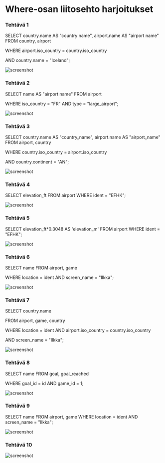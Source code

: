 # Where-osan liitosehto harjoitukset

### Tehtävä 1

SELECT country.name AS "country name", airport.name AS "airport name" FROM country, airport

WHERE airport.iso_country = country.iso_country 

AND country.name = "Iceland";

![screenshot](https://i.imgur.com/ahaeLkc.png)


### Tehtävä 2

SELECT name AS "airport name" FROM airport

WHERE iso_country = "FR" AND type = "large_airport";

![screenshot](https://i.imgur.com/oPued68.png)

### Tehtävä 3

SELECT country.name AS "country_name", airport.name AS "airport_name" FROM airport, country

WHERE country.iso_country = airport.iso_country

AND country.continent = "AN";

![screenshot](https://i.imgur.com/DZeHtH3.png)


### Tehtävä 4

SELECT elevation_ft FROM airport WHERE ident = "EFHK";

![screenshot](https://i.imgur.com/HXnraOd.png)


### Tehtävä 5

SELECT elevation_ft*0.3048 AS 'elevation_m' FROM airport WHERE ident = "EFHK";

![screenshot](https://i.imgur.com/jv5Su2P.png)


### Tehtävä 6

SELECT name FROM airport, game

WHERE location = ident AND screen_name = "Ilkka";

![screenshot](https://i.imgur.com/9NidA5X.png)


### Tehtävä 7

SELECT country.name

FROM airport, game, country

WHERE location = ident AND airport.iso_country = country.iso_country  

AND screen_name = "Ilkka";

![screenshot](https://i.imgur.com/MYW4qV9.png)


### Tehtävä 8

SELECT name FROM goal, goal_reached

WHERE goal_id = id AND game_id = 1;

![screenshot](https://i.imgur.com/tI6GrtO.png)


### Tehtävä 9

SELECT name FROM airport, game
WHERE location = ident AND screen_name = "Ilkka";

![screenshot]()


### Tehtävä 10

![screenshot]()
